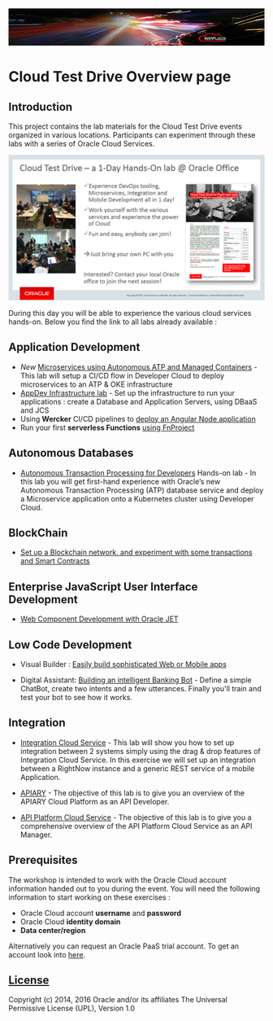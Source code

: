 ![](common/images/customer.logo2.png)
---
# Cloud Test Drive Overview page #

## Introduction ##

This project contains the lab materials for the Cloud Test Drive events organized in various locations.  Participants can experiment through these labs with a series of Oracle Cloud Services.  

![](common/images/Introslide.PNG)

During this day you will be able to experience the various cloud services hands-on.  Below you find the link to all labs already available : 


## Application Development ##
+ *New* [Microservices using Autonomous ATP and Managed Containers](AppDev/ATP-OKE/README.md) - This lab will setup a CI/CD flow in Developer Cloud to deploy microservices to an ATP & OKE infrastructure
+ [AppDev Infrastructure lab](AppDev/AppDevInfra.md) - Set up the infrastructure to run your applications : create a Database and Application Servers, using DBaaS and JCS
+ Using **Wercker** CI/CD pipelines to [deploy an Angular Node application](AppDev/K8S/readme.md)
+ Run your first **serverless Functions** [using FnProject](AppDev/functions/function2_lab.md)




## Autonomous Databases

- [Autonomous Transaction Processing for Developers](ATP/readme.md) Hands-on lab - In this lab you will get first-hand experience with Oracle’s new Autonomous Transaction Processing (ATP) database service and deploy a Microservice application onto a Kubernetes cluster using Developer Cloud.



## BlockChain ##
+ [Set up a Blockchain network, and experiment with some transactions and Smart Contracts](BlockChain/readme.md)

  

## Enterprise JavaScript User Interface Development ##

+ [Web Component Development with Oracle JET](https://github.com/geertjanw/ojet-training/blob/master/README.md)

  

## Low Code Development ##
+ Visual Builder : [Easily build sophisticated Web or Mobile apps](AppDev/vbcs/readme.md)

+ Digital Assistant: [Building an intelligent Banking Bot](Mobile/IntelligentBots/readme.md) - Define a simple ChatBot, create two intents and a few utterances.  Finally you'll train and test your bot to see how it works.

  


## Integration ##

+ [Integration Cloud Service](Integration/readme.md) - This lab will show you how to set up integration between 2 systems simply using the drag & drop features of Integration Cloud Service.  In this exercise we will set up an integration between a RightNow instance and a generic REST service of a mobile Application.

+ [APIARY](Integration/APICS/APIPCS-DesignFirst.md) - The objective of this lab is to give you an overview of the APIARY Cloud Platform as an API Developer. 

+ [API Platform Cloud Service](Integration/APICS/APIPCS-Manager.md) - The objective of this lab is to give you a comprehensive overview of the API Platform Cloud Service as an API Manager. 


## Prerequisites ##

The workshop is intended to work with the Oracle Cloud account information handed out to you during the event.  You will need the following information to start working on these exercises :

+ Oracle Cloud account **username** and **password**
+ Oracle Cloud **identity domain**
+ **Data center/region**

Alternatively you can request an Oracle PaaS trial account. To get an account look into [here](common/request.for.trial.md).



## [License](LICENSE)
Copyright (c) 2014, 2016 Oracle and/or its affiliates
The Universal Permissive License (UPL), Version 1.0
